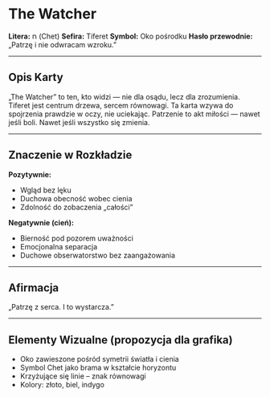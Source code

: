 # The Watcher

**Litera:** ח (Chet)
**Sefira:** Tiferet
**Symbol:** Oko pośrodku
**Hasło przewodnie:** „Patrzę i nie odwracam wzroku.”

---

## Opis Karty

„The Watcher” to ten, kto widzi — nie dla osądu, lecz dla zrozumienia. Tiferet jest centrum drzewa, sercem równowagi. Ta karta wzywa do spojrzenia prawdzie w oczy, nie uciekając. Patrzenie to akt miłości — nawet jeśli boli. Nawet jeśli wszystko się zmienia.

---

## Znaczenie w Rozkładzie

**Pozytywnie:**
- Wgląd bez lęku
- Duchowa obecność wobec cienia
- Zdolność do zobaczenia „całości”

**Negatywnie (cień):**
- Bierność pod pozorem uważności
- Emocjonalna separacja
- Duchowe obserwatorstwo bez zaangażowania

---

## Afirmacja

„Patrzę z serca. I to wystarcza.”

---

## Elementy Wizualne (propozycja dla grafika)

- Oko zawieszone pośród symetrii światła i cienia
- Symbol Chet jako brama w kształcie horyzontu
- Krzyżujące się linie – znak równowagi
- Kolory: złoto, biel, indygo
